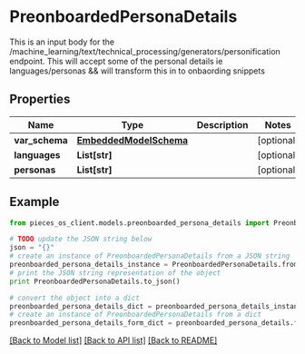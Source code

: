 # PreonboardedPersonaDetails

This is an input body for the /machine_learning/text/technical_processing/generators/personification endpoint.  This will accept some of the personal details ie languages/personas && will transform this in to onbaording snippets

## Properties

Name | Type | Description | Notes
------------ | ------------- | ------------- | -------------
**var_schema** | [**EmbeddedModelSchema**](EmbeddedModelSchema) |  | [optional] 
**languages** | **List[str]** |  | [optional] 
**personas** | **List[str]** |  | [optional] 

## Example

```python
from pieces_os_client.models.preonboarded_persona_details import PreonboardedPersonaDetails

# TODO update the JSON string below
json = "{}"
# create an instance of PreonboardedPersonaDetails from a JSON string
preonboarded_persona_details_instance = PreonboardedPersonaDetails.from_json(json)
# print the JSON string representation of the object
print PreonboardedPersonaDetails.to_json()

# convert the object into a dict
preonboarded_persona_details_dict = preonboarded_persona_details_instance.to_dict()
# create an instance of PreonboardedPersonaDetails from a dict
preonboarded_persona_details_form_dict = preonboarded_persona_details.from_dict(preonboarded_persona_details_dict)
```
[[Back to Model list]](../README#documentation-for-models) [[Back to API list]](../README#documentation-for-api-endpoints) [[Back to README]](../README)


